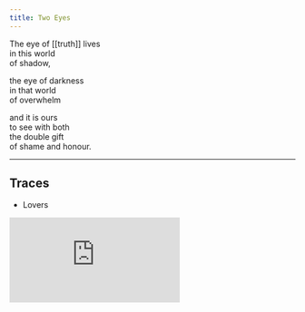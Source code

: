```yaml
---
title: Two Eyes
---
```


The eye of [[truth]] lives  
in this world  
of shadow,   
  
the eye of darkness  
in that world  
of overwhelm   
  
and it is ours  
to see with both  
the double gift  
of shame and honour. 

---

## Traces

* Lovers

<iframe class="video" src="https://www.youtube-nocookie.com/embed/KqfScrUXYIc?start=18" frameborder="0" allow="accelerometer; autoplay; encrypted-media; gyroscope; picture-in-picture" allowfullscreen></iframe>